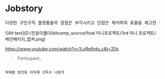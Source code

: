 # Jobstory
<pre>
다양한 구인구직 플랫폼들의 장점은 부각시키고 단점은 제거하여 효율을 제고한 구인구직 사이트
</pre>
![Alt text](D:/진웅이폴더/bitcamp_source/final 미니프로젝트/3rd 미니 프로젝트/메인페이지_캡쳐.png)


https://www.youtube.com/watch?v=1LxRe6rdy_c&t=20s


> Participant_
<code>
박태환 방진웅 이득재 신득수 나원석
</code>




